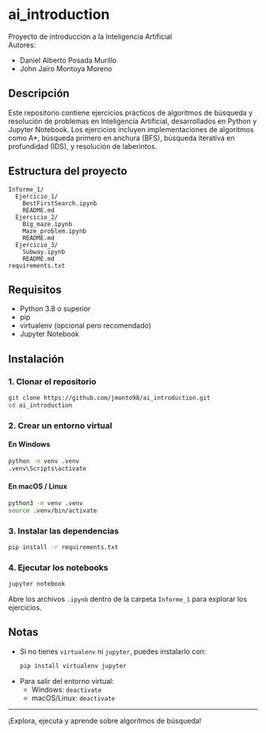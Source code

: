 # ai_introduction

Proyecto de introducción a la Inteligencia Artificial  
Autores:  
- Daniel Alberto Posada Murillo  
- John Jairo Montoya Moreno

## Descripción

Este repositorio contiene ejercicios prácticos de algoritmos de búsqueda y resolución de problemas en Inteligencia Artificial, desarrollados en Python y Jupyter Notebook. Los ejercicios incluyen implementaciones de algoritmos como A*, búsqueda primero en anchura (BFS), búsqueda iterativa en profundidad (IDS), y resolución de laberintos.

## Estructura del proyecto

```
Informe_1/
  Ejercicio_1/
    BestFirstSearch.ipynb
    README.md
  Ejercicio_2/
    Big_maze.ipynb
    Maze_problem.ipynb
    README.md
  Ejercicio_3/
    Subway.ipynb
    README.md
requirements.txt
```

## Requisitos

- Python 3.8 o superior
- pip
- virtualenv (opcional pero recomendado)
- Jupyter Notebook

## Instalación

### 1. Clonar el repositorio

```sh
git clone https://github.com/jmonto98/ai_introduction.git
cd ai_introduction
```

### 2. Crear un entorno virtual

#### En Windows

```sh
python -m venv .venv
.venv\Scripts\activate
```

#### En macOS / Linux

```sh
python3 -m venv .venv
source .venv/bin/activate
```

### 3. Instalar las dependencias

```sh
pip install -r requirements.txt
```

### 4. Ejecutar los notebooks

```sh
jupyter notebook
```

Abre los archivos `.ipynb` dentro de la carpeta `Informe_1` para explorar los ejercicios.

## Notas

- Si no tienes `virtualenv` ni `jupyter`, puedes instalarlo con:
  ```sh
  pip install virtualenv jupyter
  ```
- Para salir del entorno virtual:
  - Windows: `deactivate`
  - macOS/Linux: `deactivate`

---

¡Explora, ejecuta y aprende sobre algoritmos de búsqueda!
 